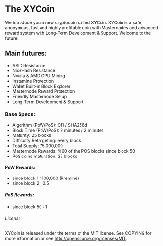 # The XYCoin

We introduce you a new cryptocoin called XYCoin.
XYCoin is a safe, anonymous, fast and highly profitable coin with Masternodes and advanced reward system with Long-Term Development & Support.
Welcome to the future!

## Main futures:

*	ASIC Resistance
*	NiceHash Resistance
*	Nvidia & AMD GPU Mining
*	Instamine Protection
*	Wallet Built-in Block Explorer
*	Masternode Reward Protection
*	Friendly Masternode Setup
*	Long-Term Development & Support


### Base Specs:

*	Algorithm (PoW/PoS): C11 / SHA256d
*	Block Time (PoW/PoS): 2 minutes / 2 minutes
*	Maturity: 25 blocks
*	Difficulty Retargeting: every block
*	Total Supply: 75,000,000
*	Masternode Rewards: %60 of the POS blocks since block 50
*	PoS coins maturation: 25 blocks


#### PoW Rewards:

*	since block 1 : 100,000 (Premine)
*	since block 2 : 0.5



##### PoS Rewards:

*	since block 50 : 1


###### License

XYCoin is released under the terms of the MIT license. See COPYING for more information or see http://opensource.org/licenses/MIT.
